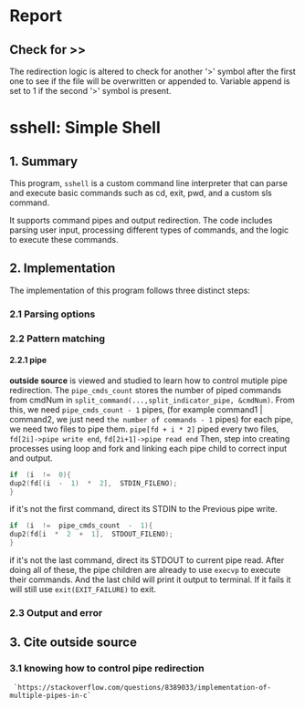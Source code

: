 # Report

## Check for >>
The redirection logic is altered to check for another '>' symbol after 
the first one to see if the file will be overwritten or appended to.
Variable append is set to 1 if the second '>' symbol is present.

# sshell: Simple Shell
## 1. Summary
This program, `sshell` is a custom command line interpreter that can parse and execute basic commands such as cd, exit, pwd, and a custom sls command. 

It supports command pipes and output redirection. The code includes parsing user input, processing different types of commands, and the logic to execute these commands.

## 2. Implementation
The implementation of this program follows three distinct steps:
### 2.1 Parsing options
### 2.2 Pattern matching
#### 2.2.1 pipe
__outside source__ is viewed and studied to learn how to control mutiple pipe redirection. 
The `pipe_cmds_count` stores the number of piped commands from cmdNum in `split_command(...,split_indicator_pipe, &cmdNum)`. 
From this, we need `pipe_cmds_count - 1` pipes, (for example command1 | command2, we just need `the number of commands - 1` pipes)
for each pipe, we need two files to pipe them.
`pipe[fd + i * 2]` piped every two files, `fd[2i]->pipe write end`, `fd[2i+1]->pipe read end`
Then, step into creating processes using loop and fork and linking each pipe child to correct input and output.
```c
if  (i  !=  0){
dup2(fd[(i  -  1)  *  2],  STDIN_FILENO);
}
```
if it's not the first command, direct its STDIN to the Previous pipe write.
```c
if  (i  !=  pipe_cmds_count  -  1){
dup2(fd[i  *  2  +  1],  STDOUT_FILENO);
}
```
if it's not the last command, direct its STDOUT to current pipe read.
After doing all of these, the pipe children are already to use `execvp` to execute their commands. And the last child will print it output to terminal. If it fails it will still use `exit(EXIT_FAILURE)` to exit.

### 2.3 Output and error

## 3. Cite outside source
### 3.1 knowing how to control pipe redirection
     `https://stackoverflow.com/questions/8389033/implementation-of-multiple-pipes-in-c`
